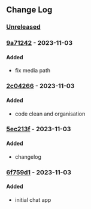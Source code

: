 ## Change Log
### [Unreleased][unreleased]

### [9a71242] - 2023-11-03
#### Added
- fix media path

### [2c04266] - 2023-11-03
#### Added
- code clean and organisation

### [5ec213f] - 2023-11-03
#### Added
- changelog

### [6f759d1] - 2023-11-03
#### Added
- initial chat app

[unreleased]: https://github.com/digilopment/messenger-chat-app/compare/75f5a7a...HEAD
[9a71242]: https://github.com/digilopment/messenger-chat-app/commit/9a71242
[2c04266]: https://github.com/digilopment/messenger-chat-app/commit/2c04266
[5ec213f]: https://github.com/digilopment/messenger-chat-app/commit/5ec213f
[6f759d1]: https://github.com/digilopment/messenger-chat-app/commit/6f759d1
